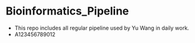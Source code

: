 # Bioinformatics_Pipeline 
- This repo includes all regular pipeline used by Yu Wang in daily work. 
- A123456789012
